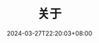 ---
title: 关于
description: "- 在这里你可以找到关于我的信息"
date: 2024-03-27T22:20:03+08:00
lastmod: 2024-03-27T22:23:57+08:00
aliases:
  - about-us
  - contact
slug: about
license:
menu:
    main: 
        weight: -90
        params:
            icon: user
---
